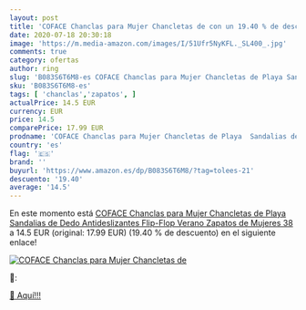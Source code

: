 ```yaml
---
layout: post
title: 'COFACE Chanclas para Mujer Chancletas de con un 19.40 % de descuento'
date: 2020-07-18 20:30:18
image: 'https://m.media-amazon.com/images/I/51Ufr5NyKFL._SL400_.jpg'
comments: true
category: ofertas
author: ring
slug: 'B083S6T6M8-es COFACE Chanclas para Mujer Chancletas de Playa Sandalias...'
sku: 'B083S6T6M8-es'
tags: [ 'chanclas','zapatos', ]
actualPrice: 14.5 EUR
currency: EUR
price: 14.5
comparePrice: 17.99 EUR
prodname: 'COFACE Chanclas para Mujer Chancletas de Playa  Sandalias de Dedo  Antideslizantes Flip-Flop Verano Zapatos de Mujeres 38'
country: 'es'
flag: '🇪🇸'
brand: ''
buyurl: 'https://www.amazon.es/dp/B083S6T6M8/?tag=tolees-21'
descuento: '19.40'
average: '14.5'
---
```


En este momento está [COFACE Chanclas para Mujer Chancletas de Playa  Sandalias de Dedo  Antideslizantes Flip-Flop Verano Zapatos de Mujeres 38](https://www.amazon.es/dp/B083S6T6M8/?tag=tolees-21) a 14.5 EUR (original: 17.99 EUR) (19.40 %  de descuento) en el siguiente enlace!

[![COFACE Chanclas para Mujer Chancletas de](https://m.media-amazon.com/images/I/51Ufr5NyKFL._SL400_.jpg)](https://www.amazon.es/dp/B083S6T6M8/?tag=tolees-21)

🔎:


[🛒 Aquí!!!](https://www.amazon.es/dp/B083S6T6M8/?tag=tolees-21)
